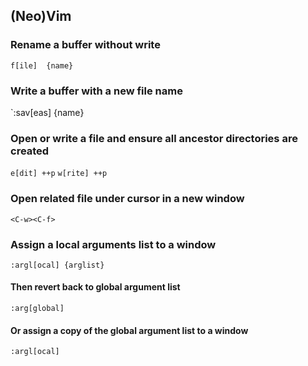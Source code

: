 ## (Neo)Vim

### Rename a buffer without write
`f[ile]  {name}`

### Write a buffer with a new file name
`:sav[eas] {name}

### Open or write a file and ensure all ancestor directories are created
`e[dit] ++p`
`w[rite] ++p`

### Open related file under cursor in a new window
`<C-w><C-f>`

### Assign a local arguments list to a window
`:argl[ocal] {arglist}`

#### Then revert back to global argument list
`:arg[global]`

#### Or assign a copy of the global argument list to a window
`:argl[ocal]`

